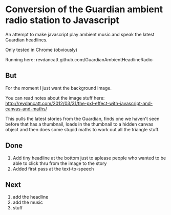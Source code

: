Conversion of the Guardian ambient radio station to Javascript
==============================================================

An attempt to make javascript play ambient music and speak the latest Guardian headlines.

Only tested in Chrome (obviously)

Running here: revdancatt.github.com/GuardianAmbientHeadlineRadio

But
---

For the moment I just want the background image.

You can read notes about the image stuff here: http://revdancatt.com/2012/03/31/the-pxl-effect-with-javascript-and-canvas-and-maths/

This pulls the latest stories from the Guardian, finds one we haven't seen before that has a thumbnail, loads in the thumbnail to a hidden canvas object and then does some stupid maths to work out all the triangle stuff.

Done
----

1. Add tiny headline at the bottom just to aplease people who wanted to be able to click thru from the image to the story
2. Added first pass at the text-to-speech

Next
----

1. add the headline
2. add the music
3. stuff
